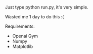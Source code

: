 Just type python run.py, it's very simple.

Wasted me 1 day to do this :( 

Requirements:
- Openai Gym
- Numpy
- Matplotlib
